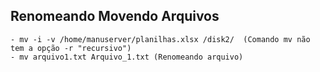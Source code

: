 ## Renomeando Movendo Arquivos

	- mv -i -v /home/manuserver/planilhas.xlsx /disk2/  (Comando mv não tem a opção -r "recursivo")
	- mv arquivo1.txt Arquivo_1.txt (Renomeando arquivo)